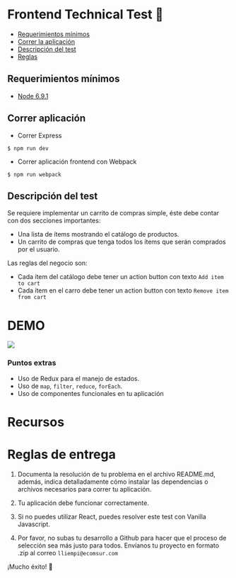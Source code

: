 # Frontend Technical Test :mag_right:

- [Requerimientos mínimos](#requerimientos-mínimos)
- [Correr la aplicación](#correr-aplicación)
- [Descripción del test](#descripción-del-test)
- [Reglas](#reglas-de-entrega)

## Requerimientos mínimos

- [Node 6.9.1][nodejs]

## Correr aplicación

- Correr Express

```shell
$ npm run dev
```

- Correr aplicación frontend con Webpack

```shell
$ npm run webpack
```

## Descripción del test

Se requiere implementar un carrito de compras simple, éste debe contar con dos secciones importantes:

- Una lista de ítems mostrando el catálogo de productos.
- Un carrito de compras que tenga todos los ítems que serán comprados por el usuario.

Las reglas del negocio son:

- Cada ítem del catálogo debe tener un action button con texto `Add item to cart`
- Cada ítem en el carro debe tener un action button con texto `Remove item from cart`

# DEMO

![](ecomsur-test.gif)

### Puntos extras

- Uso de Redux para el manejo de estados.
- Uso de `map`, `filter`, `reduce`, `forEach`.
- Uso de componentes funcionales en tu aplicación

# Recursos

[nodejs]: https://nodejs.org/en/download/


# Reglas de entrega

1. Documenta la resolución de tu problema en el archivo README.md, además,
indica detalladamente cómo instalar las dependencias o archivos necesarios para correr
tu aplicación.

2. Tu aplicación debe funcionar correctamente.

3. Si no puedes utilizar React, puedes resolver este test con Vanilla Javascript.

4. Por favor, no subas tu desarrollo a Github para hacer que el proceso de selección
sea más justo para todos. Envíanos tu proyecto en formato .zip al correo
`lliempi@ecomsur.com`


¡Mucho éxito! :muscle: